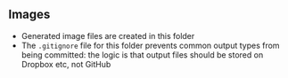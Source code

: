 ## Images

- Generated image files are created in this folder
- The `.gitignore` file for this folder prevents common output types from being committed: the logic is that output files should be stored on Dropbox etc, not GitHub
